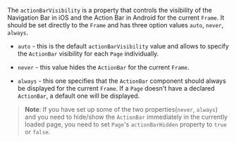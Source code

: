Тhе `actionBarVisibility` is a property that controls the visibility of the Navigation Bar in iOS and the Action Bar in Android for the current `Frame`. It should be set directly to the `Frame` and has three option values `auto`, `never`, `always`.

* `auto` - this is the default `actionBarVisibility` value and allows to specify the `ActionBar` visibility for each `Page` individually.

* `never` - this value hides the `ActionBar` for the current `Frame`.

* `always` - this one specifies that the `ActionBar` component should always be displayed for the current `Frame`. If a `Page` doesn't have a declared `ActionBar`, a default one will be displayed.

> **Note**: If you have set up some of the two properties(`never`, `always`) and you need to hide/show the `ActionBar` immediately in the currently loaded page, you need to set `Page`'s `actionBarHidden` property to `true` or `false`.

<snippet id='frame-action-bar-visibility'/>
